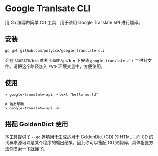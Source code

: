 # Google Tranlsate CLI

用 Go 编写的简单 CLI 工具，用于调用 Google Translate API 进行翻译。

## 安装

```shell
go get github.com/onlyice/google-translate-cli
```

会在 `$GOPATH/bin` 或者 `$HOME/go/bin` 下安装 `google-translate-cli` 二进制文件。请把这个路径加入 `PATH` 环境变量中，方便使用。

## 使用

```shell
> google-translate-api --text "hello world"

# 输出帮助
> google-translate-api -h
```

## 搭配 GoldenDict 使用

本工具提供了 `--gd` 选项用于生成适用于 GoldenDict (GD) 的 HTML；而 GD 的词典来源可以是某个程序的输出结果。因此你可以搭配 GD 来翻译。具体配置方法你摸索一下就懂了。